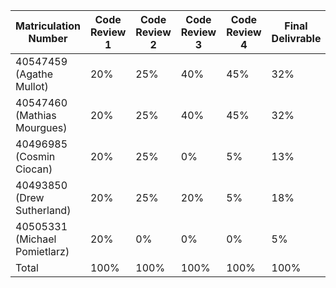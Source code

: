 
| Matriculation Number | Code Review 1 | Code Review 2 | Code Review 3 | Code Review 4 | Final Delivrable |
|--|--|--|--|--|--|
|40547459 (Agathe Mullot) | 20% | 25% | 40% | 45% | 32% |
|40547460 (Mathias Mourgues)| 20% | 25% | 40% | 45% | 32% |
|40496985 (Cosmin Ciocan) | 20% | 25% | 0% | 5% | 13% |
|40493850 (Drew Sutherland)| 20% | 25% | 20% | 5% | 18% |
|40505331 (Michael Pomietlarz)| 20% | 0% | 0% | 0% | 5% |
|Total| 100% | 100% | 100% | 100% | 100% |
